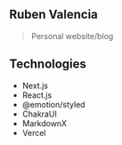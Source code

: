 ## Ruben Valencia

> Personal website/blog

## Technologies

- Next.js
- React.js
- @emotion/styled
- ChakraUI
- MarkdownX
- Vercel
